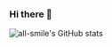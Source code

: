### Hi there 👋

<!--
**SunGang-pine/SunGang-pine** is a ✨ _special_ ✨ repository because its `README.md` (this file) appears on your GitHub profile.

Here are some ideas to get you started:

- 🔭 I’m currently working on ...
- 🌱 I’m currently learning ...
- 👯 I’m looking to collaborate on ...
- 🤔 I’m looking for help with ...
- 💬 Ask me about ...
- 📫 How to reach me: ...
- 😄 Pronouns: ...
- ⚡ Fun fact: ...
-->


![all-smile's GitHub stats](https://github-readme-stats.vercel.app/api?username=SunGang-pine&show_icons=true&theme=tokyonight)
